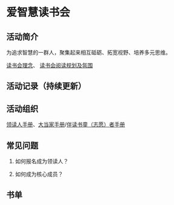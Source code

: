 # 爱智慧读书会
## 活动简介
为追求智慧的一群人，聚集起来相互砥砺、拓宽视野、培养多元思维。

[读书会理念](https://github.com/WangYuBo/fallin-wisdom-reading-club/blob/master/doc/why.md)、
[读书会阅读规划及氛围](https://github.com/WangYuBo/fallin-wisdom-reading-club/blob/master/doc/fallin-wisedom-reading-club-plan.md)


## 活动记录（持续更新）

## 活动组织

[领读人手册]()、[大当家手册]()/[伴读书童（志愿）者手册]()

## 常见问题
1. 如何报名成为领读人？

2. 如何成为核心成员？


## 书单

